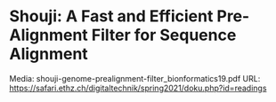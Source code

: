 # Shouji: A Fast and Efficient Pre-Alignment Filter for Sequence Alignment

Media: shouji-genome-prealignment-filter_bionformatics19.pdf
URL: https://safari.ethz.ch/digitaltechnik/spring2021/doku.php?id=readings